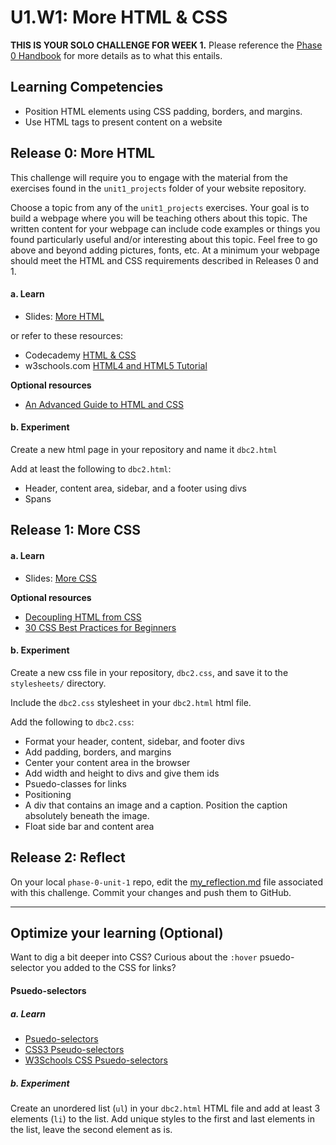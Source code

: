 # U1.W1: More HTML & CSS

**THIS IS YOUR SOLO CHALLENGE FOR WEEK 1.** Please reference the [Phase 0 Handbook](https://github.com/Devbootcamp/phase-0-handbook/) for more details as to what this entails.

## Learning Competencies
- Position HTML elements using CSS padding, borders, and margins.
- Use HTML tags to present content on a website



## Release 0: More HTML

This challenge will require you to engage with the material from the exercises found in the `unit1_projects` folder of your website repository.

Choose a topic from any of the `unit1_projects` exercises. Your goal is to build a webpage where you will be teaching others about this topic. The written content for your webpage can include code examples or things you found particularly useful and/or interesting about this topic. Feel free to go above and beyond adding pictures, fonts, etc. At a minimum your webpage should meet the HTML and CSS requirements described in Releases 0 and 1.

#### a. Learn

* Slides: [More HTML](http://girldevelopit.github.io/gdi-core-intermediate-html-css/class3.html#/)

or refer to these resources:

* Codecademy [HTML & CSS](http://www.codecademy.com/en/tracks/web)
* w3schools.com [HTML4 and HTML5 Tutorial](http://www.w3schools.com/html/)

**Optional resources**

* [An Advanced Guide to HTML and CSS](http://learn.shayhowe.com/)

#### b. Experiment
Create a new html page in your repository and name it `dbc2.html`

Add at least the following to `dbc2.html`:

* Header, content area, sidebar, and a footer using divs
* Spans


## Release 1: More CSS

#### a. Learn

* Slides: [More CSS](http://girldevelopit.github.io/gdi-core-intermediate-html-css/class4.html#/)

**Optional resources**

- [Decoupling HTML from CSS](http://coding.smashingmagazine.com/2012/04/20/decoupling-html-from-css/)
- [30 CSS Best Practices for Beginners](http://code.tutsplus.com/tutorials/30-css-best-practices-for-beginners--net-6741)


#### b. Experiment
Create a new css file in your repository, `dbc2.css`, and save it to the `stylesheets/` directory.

Include the `dbc2.css` stylesheet in your `dbc2.html` html file.

Add the following to `dbc2.css`:

* Format your header, content, sidebar, and footer divs
* Add padding, borders, and margins
* Center your content area in the browser
* Add width and height to divs and give them ids
* Psuedo-classes for links
* Positioning
* A div that contains an image and a caption. Position the caption absolutely beneath the image.
* Float side bar and content area


## Release 2: Reflect
On your local `phase-0-unit-1` repo, edit the [my_reflection.md](my_reflection.md) file associated with this challenge. Commit your changes and push them to GitHub.

<hr>

## Optimize your learning (Optional)
Want to dig a bit deeper into CSS? Curious about the `:hover` psuedo-selector you added to the CSS for links?

#### Psuedo-selectors

##### a. Learn

* [Psuedo-selectors](http://css-tricks.com/pseudo-class-selectors/)
* [CSS3 Pseudo-selectors](http://coding.smashingmagazine.com/2011/03/30/how-to-use-css3-pseudo-classes/)
* [W3Schools CSS Psuedo-selectors](http://www.w3schools.com/css/css_pseudo_classes.asp)

##### b. Experiment
Create an unordered list (`ul`) in your `dbc2.html` HTML file and add at least 3 elements (`li`) to the list. Add unique styles to the first and last elements in the list, leave the second element as is.

